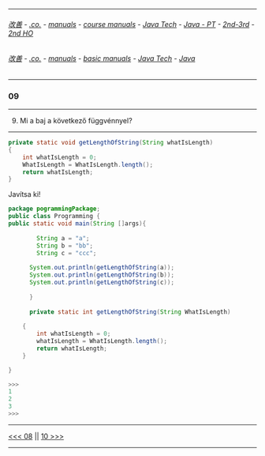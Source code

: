 
---

###### [改善](https://github.com/ttltrk/0C/blob/master/README.MD) - [.co.](https://github.com/ttltrk/PRG/blob/master/CODING.MD) - [manuals](https://github.com/ttltrk/PRG/blob/master/MAN.MD) - [course manuals](https://github.com/ttltrk/PRG/blob/master/COUR_MAN.MD) - [Java Tech](https://github.com/ttltrk/PRG/blob/master/JAVA/DOC/CM/JT.MD) - [Java - PT](https://github.com/ttltrk/PRG/blob/master/JAVA/DOC/BJM/TOMI/JJ.MD) - [2nd-3rd](https://github.com/ttltrk/PRG/blob/master/JAVA/DOC/BJM/TOMI/02/2nd.MD) - [2nd HO](https://github.com/ttltrk/PRG/blob/master/JAVA/DOC/BJM/TOMI/02/HO.MD)

###### [改善](https://github.com/ttltrk/0C/blob/master/README.MD) - [.co.](https://github.com/ttltrk/PRG/blob/master/CODING.MD) - [manuals](https://github.com/ttltrk/PRG/blob/master/MAN.MD) - [basic manuals](https://github.com/ttltrk/PRG/blob/master/MANUALS.MD) - [Java Tech](https://github.com/ttltrk/PRG/blob/master/JAVA/DOC/JT/JT.MD) - [Java](https://github.com/ttltrk/PRG/blob/master/JAVA/DOC/OJM/OJM.MD)

---

### 09

---

9. Mi a baj a következő függvénnyel?

---

```java
private static void getLengthOfString(String whatIsLength)
{
	int whatIsLength = 0;
	WhatIsLength = WhatIsLength.length();
	return whatIsLength;
}
```

Javítsa ki!

```java
package pogrammingPackage;
public class Programming {
public static void main(String []args){
		
		String a = "a";
		String b = "bb";
		String c = "ccc";
        
	  System.out.println(getLengthOfString(a));
	  System.out.println(getLengthOfString(b));
	  System.out.println(getLengthOfString(c));
		
	  }
		
	  private static int getLengthOfString(String WhatIsLength)
	
	{
		int whatIsLength = 0;
		whatIsLength = WhatIsLength.length();
		return whatIsLength;
	}

}

>>>
1
2
3
>>>
```

---

[<<< 08](https://github.com/ttltrk/PRG/blob/master/JAVA/DOC/BJM/TOMI/02/08/08.MD) ||
[10 >>>](https://github.com/ttltrk/PRG/blob/master/JAVA/DOC/BJM/TOMI/02/10/10.MD)

---
